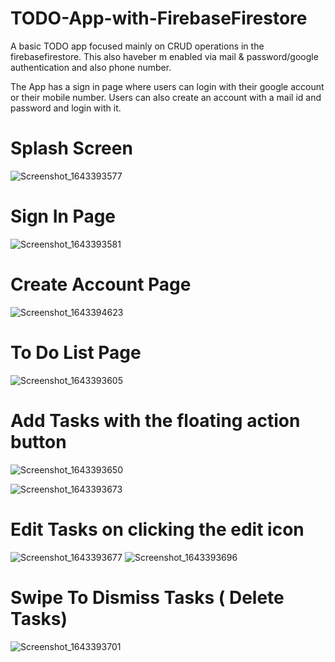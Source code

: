 # TODO-App-with-FirebaseFirestore
A basic TODO app focused mainly on CRUD operations in the firebasefirestore. This also haveber m enabled via mail &amp; password/google authentication and also phone number.


The App has a sign in page where users can login with their google account or their mobile number. Users can also create an account with a mail id and password and login with it.

# Splash Screen 

![Screenshot_1643393577](https://user-images.githubusercontent.com/79126939/151601861-e620ee28-acf3-43ec-9a8c-c36191a515e5.png)


# Sign In Page

![Screenshot_1643393581](https://user-images.githubusercontent.com/79126939/151602017-0c6c0a32-45ee-4d09-a689-3a55a1b71e35.png)


# Create Account Page

![Screenshot_1643394623](https://user-images.githubusercontent.com/79126939/151602059-8886fda6-f953-44af-a9ba-24442468836e.png)

# To Do List Page 
![Screenshot_1643393605](https://user-images.githubusercontent.com/79126939/151602108-8041ff75-43d5-4e6f-8f39-35ee8a40f5ef.png)

# Add Tasks with the floating action button
![Screenshot_1643393650](https://user-images.githubusercontent.com/79126939/151602173-a0e37dbe-5293-4a67-b7ec-481b982343d3.png)


![Screenshot_1643393673](https://user-images.githubusercontent.com/79126939/151602219-60846355-58de-4c57-b9e3-8bef33b3d39d.png)

  
# Edit Tasks on clicking the edit icon 
![Screenshot_1643393677](https://user-images.githubusercontent.com/79126939/151602259-a7e60c29-ee97-4122-892b-bab57efc06e2.png)
![Screenshot_1643393696](https://user-images.githubusercontent.com/79126939/151602295-bbf73bc8-4e97-4b82-874f-dbfdff630acc.png)

# Swipe To Dismiss Tasks ( Delete Tasks)
![Screenshot_1643393701](https://user-images.githubusercontent.com/79126939/151602359-4beb62e8-0757-4ca1-8608-969cc2545cbb.png)




